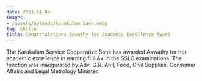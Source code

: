 ```yaml
---
date: 2021-11-04
images:
- /assets/uploads/karakulam_bank.webp
tag: chilla
title: Congratulations Aswathy for Academic Excellence Award
---
```


The Karakulam Service Cooperative Bank has awarded Aswathy for her 
academic excellence in earning full A+ in the SSLC examinations. The function was
inaugurated by Adv. G.R. Anil, Food, Civil Supplies, Consumer Affairs and Legal Metrology Minister.